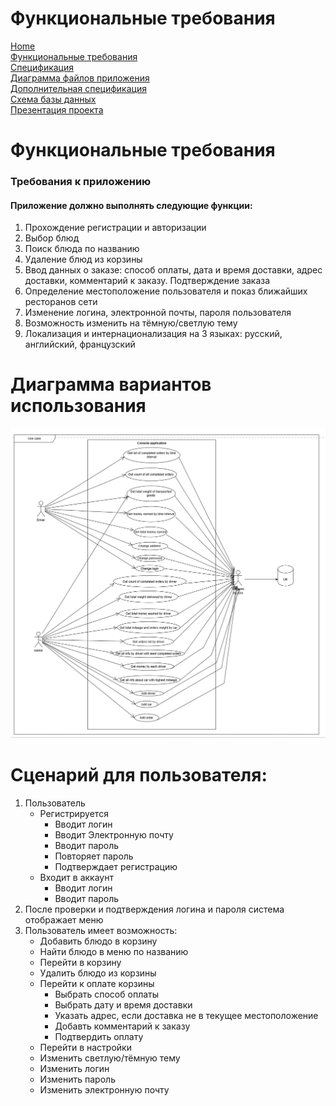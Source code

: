 # Функциональные требования

[Home](index.md)    
[Функциональные требования](functionalRequirements.md)  
[Спецификация](specification.md)  
[Диаграмма файлов приложения](filesSchema.md)   
[Дополнительная спецификация](dopSpecification.md)  
[Схема базы данных](databaseSchema.md)          
[Презентация проекта](projectPresentation.md)         

# Функциональные требования

### Требования к приложению

#### Приложение должно выполнять следующие функции:
1. Прохождение регистрации и авторизации
2. Выбор блюд
3. Поиск блюда по названию
4. Удаление блюд из корзины
5. Ввод данных о заказе: способ оплаты, дата и время доставки, адрес доставки, комментарий к заказу. Подтверждение заказа
6. Определение местоположение пользователя и показ ближайших ресторанов сети
7. Изменение логина, электронной почты, пароля пользователя
8. Возможность изменить на тёмную/светлую тему
9. Локализация и интернационализация на 3 языках: русский, английский, французский

# Диаграмма вариантов использования
![use_case](https://github.com/fpmi-tp2024/tpmp-rvn-lab5-libra/blob/6ed8aa7117b954beda18f5ad4e92710aa1b4f257/UML%20diagrams/use_case.png?raw=true)

# Сценарий для пользователя:
1. Пользователь
   + Регистрируется
     * Вводит логин
     * Вводит Электронную почту
     * Вводит пароль
     * Повторяет пароль
     * Подтверждает регистрацию
   + Входит в аккаунт
     * Вводит логин
     * Вводит пароль
4. После проверки и подтверждения логина и пароля система отображает меню
5. Пользователь имеет возможность:
    * Добавить блюдо в корзину
    * Найти блюдо в меню по названию
    * Перейти в корзину
    * Удалить блюдо из корзины
    * Перейти к оплате корзины
      + Выбрать способ оплаты
      + Выбрать дату и время доставки
      + Указать адрес, если доставка не в текущее местоположение
      + Добавть комментарий к заказу
      + Подтвердить оплату  
    * Перейти в настройки
    * Изменить светлую/тёмную тему
    * Изменить логин
    * Изменить пароль
    * Изменить электронную почту
  
